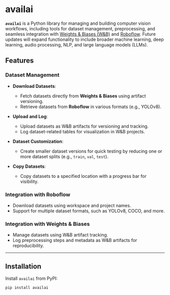 # availai

**`availai`** is a Python library for managing and building computer vision workflows, including tools for dataset management, preprocessing, and seamless integration with [Weights & Biases (W&B)](https://wandb.ai/) and [Roboflow](https://roboflow.com/). Future updates will expand functionality to include broader machine learning, deep learning, audio processing, NLP, and large language models (LLMs).

## Features

### Dataset Management
- **Download Datasets**:
  - Fetch datasets directly from **Weights & Biases** using artifact versioning.
  - Retrieve datasets from **Roboflow** in various formats (e.g., YOLOv8).

- **Upload and Log**:
  - Upload datasets as W&B artifacts for versioning and tracking.
  - Log dataset-related tables for visualization in W&B projects.

- **Dataset Customization**:
  - Create smaller dataset versions for quick testing by reducing one or more dataset splits (e.g., `train`, `val`, `test`).

- **Copy Datasets**:
  - Copy datasets to a specified location with a progress bar for visibility.

### Integration with Roboflow
- Download datasets using workspace and project names.
- Support for multiple dataset formats, such as YOLOv8, COCO, and more.

### Integration with Weights & Biases
- Manage datasets using W&B artifact tracking.
- Log preprocessing steps and metadata as W&B artifacts for reproducibility.

---

## Installation

Install `availai` from PyPI:

```bash
pip install availai
